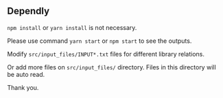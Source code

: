 ## Dependly

`npm install` or `yarn install` is not necessary.

Please use command `yarn start` or `npm start` to see the outputs.

Modify `src/input_files/INPUT*.txt` files for different library relations.

Or add more files on `src/input_files/` directory. Files in this directory will be auto read.

Thank you.
